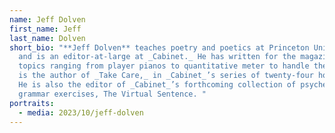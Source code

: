 ```yaml
---
name: Jeff Dolven
first_name: Jeff
last_name: Dolven
short_bio: "**Jeff Dolven** teaches poetry and poetics at Princeton University,
  and is an editor-at-large at _Cabinet._ He has written for the magazine on
  topics ranging from player pianos to quantitative meter to handle theory, and
  is the author of _Take Care,_ in _Cabinet_’s series of twenty-four hour books.
  He is also the editor of _Cabinet_’s forthcoming collection of psychedelic
  grammar exercises, The Virtual Sentence. "
portraits:
  - media: 2023/10/jeff-dolven
---
```

